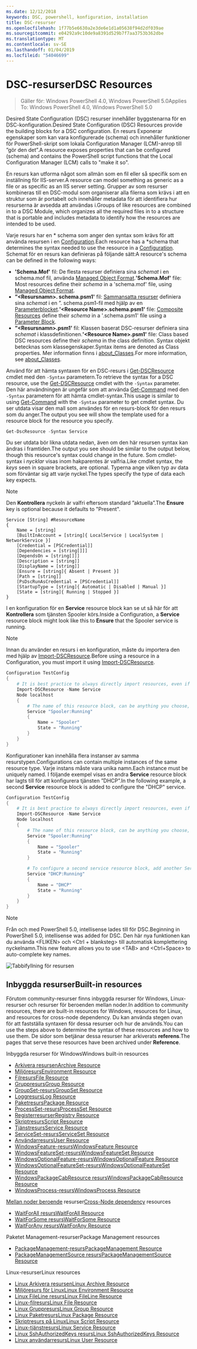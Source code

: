 ```yaml
---
ms.date: 12/12/2018
keywords: DSC, powershell, konfiguration, installation
title: DSC-resurser
ms.openlocfilehash: 1f77b5e6630a2e3de6e1d1a05638f94d2df039ae
ms.sourcegitcommit: e04292a9c10de9a8391d529b7f7aa3753b362dbe
ms.translationtype: MT
ms.contentlocale: sv-SE
ms.lasthandoff: 01/04/2019
ms.locfileid: "54046699"
---
```

# <a name="dsc-resources"></a><span data-ttu-id="b1b72-103">DSC-resurser</span><span class="sxs-lookup"><span data-stu-id="b1b72-103">DSC Resources</span></span>

><span data-ttu-id="b1b72-104">Gäller för: Windows PowerShell 4.0, Windows PowerShell 5.0</span><span class="sxs-lookup"><span data-stu-id="b1b72-104">Applies To: Windows PowerShell 4.0, Windows PowerShell 5.0</span></span>

<span data-ttu-id="b1b72-105">Desired State Configuration (DSC) resurser innehåller byggstenarna för en DSC-konfiguration.</span><span class="sxs-lookup"><span data-stu-id="b1b72-105">Desired State Configuration (DSC) Resources provide the building blocks for a DSC configuration.</span></span> <span data-ttu-id="b1b72-106">En resurs Exponerar egenskaper som kan vara konfigurerade (schema) och innehåller funktioner för PowerShell-skript som lokala Configuration Manager (LCM)-anrop till ”gör den det”.</span><span class="sxs-lookup"><span data-stu-id="b1b72-106">A resource exposes properties that can be configured (schema) and contains the PowerShell script functions that the Local Configuration Manager (LCM) calls to "make it so".</span></span>

<span data-ttu-id="b1b72-107">En resurs kan utforma något som allmän som en fil eller så specifik som en inställning för IIS-server.</span><span class="sxs-lookup"><span data-stu-id="b1b72-107">A resource can model something as generic as a file or as specific as an IIS server setting.</span></span>  <span data-ttu-id="b1b72-108">Grupper av som resurser kombineras till en DSC-modul som organiserar alla filerna som krävs i att en struktur som är portabelt och innehåller metadata för att identifiera hur resurserna är avsedda att användas i.</span><span class="sxs-lookup"><span data-stu-id="b1b72-108">Groups of like resources are combined in to a DSC Module, which organizes all the required files in to a structure that is portable and includes metadata to identify how the resources are intended to be used.</span></span>

<span data-ttu-id="b1b72-109">Varje resurs har en \* schema som anger den syntax som krävs för att använda resursen i en [Configuration](../configurations/configurations.md).</span><span class="sxs-lookup"><span data-stu-id="b1b72-109">Each resource has a \*schema that determines the syntax needed to use the resource in a [Configuration](../configurations/configurations.md).</span></span> <span data-ttu-id="b1b72-110">Schemat för en resurs kan definieras på följande sätt:</span><span class="sxs-lookup"><span data-stu-id="b1b72-110">A resource's schema can be defined in the following ways:</span></span>

- <span data-ttu-id="b1b72-111">**'Schema.Mof'** fil: De flesta resurser definiera sina *schemat* i en schema.mof fil, använda [Managed Object Format](/windows/desktop/wmisdk/managed-object-format--mof-).</span><span class="sxs-lookup"><span data-stu-id="b1b72-111">**'Schema.Mof'** file: Most resources define their *schema* in a 'schema.mof' file, using [Managed Object Format](/windows/desktop/wmisdk/managed-object-format--mof-).</span></span>
- <span data-ttu-id="b1b72-112">**”\<Resursnamn\>. schema.psm1'** fil: [Sammansatta resurser](../configurations/compositeConfigs.md) definiera sina *schemat* i en ”<ResourceName>. schema.psm1-fil med hjälp av en [Parameterblocket](/powershell/module/microsoft.powershell.core/about/about_functions?view=powershell-6#functions-with-parameters).</span><span class="sxs-lookup"><span data-stu-id="b1b72-112">**'\<Resource Name\>.schema.psm1'** file: [Composite Resources](../configurations/compositeConfigs.md) define their *schema* in a '<ResourceName>.schema.psm1' file using a [Parameter Block](/powershell/module/microsoft.powershell.core/about/about_functions?view=powershell-6#functions-with-parameters).</span></span>
- <span data-ttu-id="b1b72-113">**”\<Resursnamn\>.psm1'** fil: Klassen baserat DSC-resurser definiera sina *schemat* i klassdefinitionen.</span><span class="sxs-lookup"><span data-stu-id="b1b72-113">**'\<Resource Name\>.psm1'** file: Class based DSC resources define their *schema* in the class definition.</span></span> <span data-ttu-id="b1b72-114">Syntax objekt betecknas som klassegenskaper.</span><span class="sxs-lookup"><span data-stu-id="b1b72-114">Syntax items are denoted as Class properties.</span></span> <span data-ttu-id="b1b72-115">Mer information finns i [about_Classes](/powershell/module/psdesiredstateconfiguration/about/about_classes_and_dsc).</span><span class="sxs-lookup"><span data-stu-id="b1b72-115">For more information, see [about_Classes](/powershell/module/psdesiredstateconfiguration/about/about_classes_and_dsc).</span></span>

<span data-ttu-id="b1b72-116">Använd för att hämta syntaxen för en DSC-resurs i [Get-DSCResource](/powershell/module/PSDesiredStateConfiguration/Get-DscResource) cmdlet med den `-Syntax` parametern.</span><span class="sxs-lookup"><span data-stu-id="b1b72-116">To retrieve the syntax for a DSC resource, use the [Get-DSCResource](/powershell/module/PSDesiredStateConfiguration/Get-DscResource) cmdlet with the `-Syntax` parameter.</span></span> <span data-ttu-id="b1b72-117">Den här användningen är ungefär som att använda [Get-Command](/powershell/module/microsoft.powershell.core/get-command) med den `-Syntax` parametern för att hämta cmdlet-syntax.</span><span class="sxs-lookup"><span data-stu-id="b1b72-117">This usage is similar to using [Get-Command](/powershell/module/microsoft.powershell.core/get-command) with the `-Syntax` parameter to get cmdlet syntax.</span></span> <span data-ttu-id="b1b72-118">Du ser utdata visar den mall som användes för en resurs-block för den resurs som du anger.</span><span class="sxs-lookup"><span data-stu-id="b1b72-118">The output you see will show the template used for a resource block for the resource you specify.</span></span>

```powershell
Get-DscResource -Syntax Service
```

<span data-ttu-id="b1b72-119">Du ser utdata bör likna utdata nedan, även om den här resursen syntax kan ändras i framtiden.</span><span class="sxs-lookup"><span data-stu-id="b1b72-119">The output you see should be similar to the output below, though this resource's syntax could change in the future.</span></span> <span data-ttu-id="b1b72-120">Som cmdlet-syntax i *nycklar* visas inom hakparentes är valfria.</span><span class="sxs-lookup"><span data-stu-id="b1b72-120">Like cmdlet syntax, the *keys* seen in square brackets, are optional.</span></span> <span data-ttu-id="b1b72-121">Typerna ange vilken typ av data som förväntar sig att varje nyckel.</span><span class="sxs-lookup"><span data-stu-id="b1b72-121">The types specify the type of data each key expects.</span></span>

> [!NOTE]
> <span data-ttu-id="b1b72-122">Den **Kontrollera** nyckeln är valfri eftersom standard ”aktuella”.</span><span class="sxs-lookup"><span data-stu-id="b1b72-122">The **Ensure** key is optional because it defaults to "Present".</span></span>

```output
Service [String] #ResourceName
{
    Name = [string]
    [BuiltInAccount = [string]{ LocalService | LocalSystem | NetworkService }]
    [Credential = [PSCredential]]
    [Dependencies = [string[]]]
    [DependsOn = [string[]]]
    [Description = [string]]
    [DisplayName = [string]]
    [Ensure = [string]{ Absent | Present }]
    [Path = [string]]
    [PsDscRunAsCredential = [PSCredential]]
    [StartupType = [string]{ Automatic | Disabled | Manual }]
    [State = [string]{ Running | Stopped }]
}
```

<span data-ttu-id="b1b72-123">I en konfiguration för en **Service** resource block kan se ut så här för att **Kontrollera** som tjänsten Spooler körs.</span><span class="sxs-lookup"><span data-stu-id="b1b72-123">Inside a Configuration, a **Service** resource block might look like this to **Ensure** that the Spooler service is running.</span></span>

> [!NOTE]
> <span data-ttu-id="b1b72-124">Innan du använder en resurs i en konfiguration, måste du importera den med hjälp av [Import-DSCResource](../configurations/import-dscresource.md).</span><span class="sxs-lookup"><span data-stu-id="b1b72-124">Before using a resource in a Configuration, you must import it using [Import-DSCResource](../configurations/import-dscresource.md).</span></span>

```powershell
Configuration TestConfig
{
    # It is best practice to always directly import resources, even if the resource is a built-in resource.
    Import-DSCResource -Name Service
    Node localhost
    {
        # The name of this resource block, can be anything you choose, as long as it is of type [String] as indicated by the schema.
        Service "Spooler:Running"
        {
            Name = "Spooler"
            State = "Running"
        }
    }
}
```

<span data-ttu-id="b1b72-125">Konfigurationer kan innehålla flera instanser av samma resurstypen.</span><span class="sxs-lookup"><span data-stu-id="b1b72-125">Configurations can contain multiple instances of the same resource type.</span></span> <span data-ttu-id="b1b72-126">Varje instans måste vara unika namn.</span><span class="sxs-lookup"><span data-stu-id="b1b72-126">Each instance must be uniquely named.</span></span> <span data-ttu-id="b1b72-127">I följande exempel visas en andra **Service** resource block har lagts till för att konfigurera tjänsten ”DHCP”.</span><span class="sxs-lookup"><span data-stu-id="b1b72-127">In the following example, a second **Service** resource block is added to configure the "DHCP" service.</span></span>

```powershell
Configuration TestConfig
{
    # It is best practice to always directly import resources, even if the resource is a built-in resource.
    Import-DSCResource -Name Service
    Node localhost
    {
        # The name of this resource block, can be anything you choose, as long as it is of type [String] as indicated by the schema.
        Service "Spooler:Running"
        {
            Name = "Spooler"
            State = "Running"
        }

        # To configure a second service resource block, add another Service resource block and use a unique name.
        Service "DHCP:Running"
        {
            Name = "DHCP"
            State = "Running"
        }
    }
}
```

> [!NOTE]
> <span data-ttu-id="b1b72-128">Från och med PowerShell 5.0, intellisense lades till för DSC.</span><span class="sxs-lookup"><span data-stu-id="b1b72-128">Beginning in PowerShell 5.0, intellisense was added for DSC.</span></span> <span data-ttu-id="b1b72-129">Den här nya funktionen kan du använda \<FLIKEN\> och \<Ctrl + blanksteg\> till automatisk komplettering nyckelnamn.</span><span class="sxs-lookup"><span data-stu-id="b1b72-129">This new feature allows you to use \<TAB\> and \<Ctrl+Space\> to auto-complete key names.</span></span>

![Tabbifyllning för resursen](../media/resource-tabcompletion.png)

## <a name="built-in-resources"></a><span data-ttu-id="b1b72-131">Inbyggda resurser</span><span class="sxs-lookup"><span data-stu-id="b1b72-131">Built-in resources</span></span>

<span data-ttu-id="b1b72-132">Förutom community-resurser finns inbyggda resurser för Windows, Linux-resurser och resurser för beroenden mellan noder.</span><span class="sxs-lookup"><span data-stu-id="b1b72-132">In addition to community resources, there are built-in resources for Windows, resources for Linux, and resources for cross-node dependency.</span></span> <span data-ttu-id="b1b72-133">Du kan använda stegen ovan för att fastställa syntaxen för dessa resurser och hur de används.</span><span class="sxs-lookup"><span data-stu-id="b1b72-133">You can use the steps above to determine the syntax of these resources and how to use them.</span></span> <span data-ttu-id="b1b72-134">De sidor som betjänar dessa resurser har arkiverats **referens**.</span><span class="sxs-lookup"><span data-stu-id="b1b72-134">The pages that serve these resources have been archived under **Reference**.</span></span>

<span data-ttu-id="b1b72-135">Inbyggda resurser för Windows</span><span class="sxs-lookup"><span data-stu-id="b1b72-135">Windows built-in resources</span></span>

* [<span data-ttu-id="b1b72-136">Arkivera resursen</span><span class="sxs-lookup"><span data-stu-id="b1b72-136">Archive Resource</span></span>](../reference/resources/windows/archiveResource.md)
* [<span data-ttu-id="b1b72-137">Miljöresurs</span><span class="sxs-lookup"><span data-stu-id="b1b72-137">Environment Resource</span></span>](../reference/resources/windows/environmentResource.md)
* [<span data-ttu-id="b1b72-138">Filresurs</span><span class="sxs-lookup"><span data-stu-id="b1b72-138">File Resource</span></span>](../reference/resources/windows/fileResource.md)
* [<span data-ttu-id="b1b72-139">Gruppresurs</span><span class="sxs-lookup"><span data-stu-id="b1b72-139">Group Resource</span></span>](../reference/resources/windows/groupResource.md)
* [<span data-ttu-id="b1b72-140">GroupSet-resurs</span><span class="sxs-lookup"><span data-stu-id="b1b72-140">GroupSet Resource</span></span>](../reference/resources/windows/groupSetResource.md)
* [<span data-ttu-id="b1b72-141">Loggresurs</span><span class="sxs-lookup"><span data-stu-id="b1b72-141">Log Resource</span></span>](../reference/resources/windows/logResource.md)
* [<span data-ttu-id="b1b72-142">Paketresurs</span><span class="sxs-lookup"><span data-stu-id="b1b72-142">Package Resource</span></span>](../reference/resources/windows/packageResource.md)
* [<span data-ttu-id="b1b72-143">ProcessSet-resurs</span><span class="sxs-lookup"><span data-stu-id="b1b72-143">ProcessSet Resource</span></span>](../reference/resources/windows/ProcessSetResource.md)
* [<span data-ttu-id="b1b72-144">Registerresurser</span><span class="sxs-lookup"><span data-stu-id="b1b72-144">Registry Resource</span></span>](../reference/resources/windows/registryResource.md)
* [<span data-ttu-id="b1b72-145">Skriptresurs</span><span class="sxs-lookup"><span data-stu-id="b1b72-145">Script Resource</span></span>](../reference/resources/windows/scriptResource.md)
* [<span data-ttu-id="b1b72-146">Tjänstresurs</span><span class="sxs-lookup"><span data-stu-id="b1b72-146">Service Resource</span></span>](../reference/resources/windows/serviceResource.md)
* [<span data-ttu-id="b1b72-147">ServiceSet-resurs</span><span class="sxs-lookup"><span data-stu-id="b1b72-147">ServiceSet Resource</span></span>](../reference/resources/windows/serviceSetResource.md)
* [<span data-ttu-id="b1b72-148">Användarresurs</span><span class="sxs-lookup"><span data-stu-id="b1b72-148">User Resource</span></span>](../reference/resources/windows/userResource.md)
* [<span data-ttu-id="b1b72-149">WindowsFeature-resurs</span><span class="sxs-lookup"><span data-stu-id="b1b72-149">WindowsFeature Resource</span></span>](../reference/resources/windows/windowsFeatureResource.md)
* [<span data-ttu-id="b1b72-150">WindowsFeatureSet-resurs</span><span class="sxs-lookup"><span data-stu-id="b1b72-150">WindowsFeatureSet Resource</span></span>](../reference/resources/windows/windowsFeatureSetResource.md)
* [<span data-ttu-id="b1b72-151">WindowsOptionalFeature-resurs</span><span class="sxs-lookup"><span data-stu-id="b1b72-151">WindowsOptionalFeature Resource</span></span>](../reference/resources/windows/windowsOptionalFeatureResource.md)
* [<span data-ttu-id="b1b72-152">WindowsOptionalFeatureSet-resurs</span><span class="sxs-lookup"><span data-stu-id="b1b72-152">WindowsOptionalFeatureSet Resource</span></span>](../reference/resources/windows/windowsOptionalFeatureSetResource.md)
* [<span data-ttu-id="b1b72-153">WindowsPackageCabResource resurs</span><span class="sxs-lookup"><span data-stu-id="b1b72-153">WindowsPackageCabResource Resource</span></span>](../reference/resources/windows/windowsPackageCabResource.md)
* [<span data-ttu-id="b1b72-154">WindowsProcess-resurs</span><span class="sxs-lookup"><span data-stu-id="b1b72-154">WindowsProcess Resource</span></span>](../reference/resources/windows/windowsProcessResource.md)

<span data-ttu-id="b1b72-155">[Mellan noder beroende](../configurations/crossNodeDependencies.md) resurser</span><span class="sxs-lookup"><span data-stu-id="b1b72-155">[Cross-Node dependency](../configurations/crossNodeDependencies.md) resources</span></span>

* [<span data-ttu-id="b1b72-156">WaitForAll resurs</span><span class="sxs-lookup"><span data-stu-id="b1b72-156">WaitForAll Resource</span></span>](../reference/resources/windows/waitForAllResource.md)
* [<span data-ttu-id="b1b72-157">WaitForSome resurs</span><span class="sxs-lookup"><span data-stu-id="b1b72-157">WaitForSome Resource</span></span>](../reference/resources/windows/waitForSomeResource.md)
* [<span data-ttu-id="b1b72-158">WaitForAny resurs</span><span class="sxs-lookup"><span data-stu-id="b1b72-158">WaitForAny Resource</span></span>](../reference/resources/windows/waitForAnyResource.md)

<span data-ttu-id="b1b72-159">Paketet Management-resurser</span><span class="sxs-lookup"><span data-stu-id="b1b72-159">Package Management resources</span></span>

* [<span data-ttu-id="b1b72-160">PackageManagement-resurs</span><span class="sxs-lookup"><span data-stu-id="b1b72-160">PackageManagement Resource</span></span>](../reference/resources/packagemanagement/PackageManagementDscResource.md)
* [<span data-ttu-id="b1b72-161">PackageManagementSource resurs</span><span class="sxs-lookup"><span data-stu-id="b1b72-161">PackageManagementSource Resource</span></span>](../reference/resources/packagemanagement/PackageManagementSourceDscResource.md)

<span data-ttu-id="b1b72-162">Linux-resurser</span><span class="sxs-lookup"><span data-stu-id="b1b72-162">Linux resources</span></span>

* [<span data-ttu-id="b1b72-163">Linux Arkivera resursen</span><span class="sxs-lookup"><span data-stu-id="b1b72-163">Linux Archive Resource</span></span>](../reference/resources/linux/lnxArchiveResource.md)
* [<span data-ttu-id="b1b72-164">Miljöresurs för Linux</span><span class="sxs-lookup"><span data-stu-id="b1b72-164">Linux Environment Resource</span></span>](../reference/resources/linux/lnxEnvironmentResource.md)
* [<span data-ttu-id="b1b72-165">Linux FileLine resurs</span><span class="sxs-lookup"><span data-stu-id="b1b72-165">Linux FileLine Resource</span></span>](../reference/resources/linux/lnxFileLineResource.md)
* [<span data-ttu-id="b1b72-166">Linux-filresurs</span><span class="sxs-lookup"><span data-stu-id="b1b72-166">Linux File Resource</span></span>](../reference/resources/linux/lnxFileResource.md)
* [<span data-ttu-id="b1b72-167">Linux Gruppresurs</span><span class="sxs-lookup"><span data-stu-id="b1b72-167">Linux Group Resource</span></span>](../reference/resources/linux/lnxGroupResource.md)
* [<span data-ttu-id="b1b72-168">Linux Paketresurs</span><span class="sxs-lookup"><span data-stu-id="b1b72-168">Linux Package Resource</span></span>](../reference/resources/linux/lnxPackageResource.md)
* [<span data-ttu-id="b1b72-169">Skriptresurs på Linux</span><span class="sxs-lookup"><span data-stu-id="b1b72-169">Linux Script Resource</span></span>](../reference/resources/linux/lnxScriptResource.md)
* [<span data-ttu-id="b1b72-170">Linux-tjänstresurs</span><span class="sxs-lookup"><span data-stu-id="b1b72-170">Linux Service Resource</span></span>](../reference/resources/linux/lnxServiceResource.md)
* [<span data-ttu-id="b1b72-171">Linux SshAuthorizedKeys resurs</span><span class="sxs-lookup"><span data-stu-id="b1b72-171">Linux SshAuthorizedKeys Resource</span></span>](../reference/resources/linux/lnxSshAuthorizedKeysResource.md)
* [<span data-ttu-id="b1b72-172">Linux användarresurs</span><span class="sxs-lookup"><span data-stu-id="b1b72-172">Linux User Resource</span></span>](../reference/resources/linux/lnxUserResource.md)
